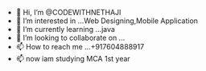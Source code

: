 - 👋 Hi, I’m @CODEWITHNETHAJI
- 👀 I’m interested in ...Web Designing,Mobile Application 
- 🌱 I’m currently learning ...java
- 💞️ I’m looking to collaborate on ...
- 📫 How to reach me ...+917604888917
- 📫 now iam studying MCA 1st year

<!---
CODEWITHNETHAJI/CODEWITHNETHAJI is a ✨ special ✨ repository because its `README.md` (this file) appears on your GitHub profile.
You can click the Preview link to take a look at your changes.
--->
